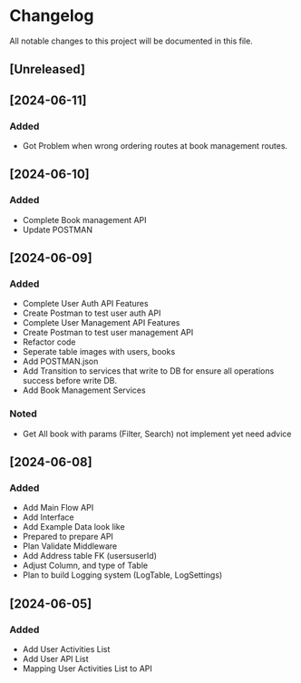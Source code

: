 # Changelog

All notable changes to this project will be documented in this file.

## [Unreleased]

## [2024-06-11]
### Added
- Got Problem when wrong ordering routes at book management routes.


## [2024-06-10]
### Added
- Complete Book management API
- Update POSTMAN

## [2024-06-09]
### Added
- Complete User Auth API Features
- Create Postman to test user auth API
- Complete User Management API Features
- Create Postman to test user management API
- Refactor code
- Seperate table images with users, books
- Add POSTMAN.json
- Add Transition to services that write to DB for ensure all operations success before write DB.
- Add Book Management Services
### Noted
- Get All book with params (Filter, Search) not implement yet need advice

## [2024-06-08]
### Added
- Add Main Flow API
- Add Interface
- Add Example Data look like
- Prepared to prepare API
- Plan Validate Middleware
- Add Address table FK (usersuserId)
- Adjust Column, and type of Table
- Plan to build Logging system (LogTable, LogSettings)

## [2024-06-05]
### Added
- Add User Activities List
- Add User API List
- Mapping User Activities List to API
